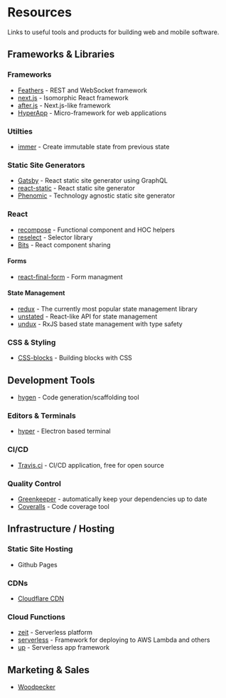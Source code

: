 # Resources

Links to useful tools and products for building web and mobile software.

## Frameworks & Libraries

### Frameworks

- [Feathers](https://feathersjs.com/) - REST and WebSocket framework
- [next.js](https://github.com/zeit/next.js) - Isomorphic React framework
- [after.js](https://github.com/jaredpalmer/after.js) - Next.js-like framework
- [HyperApp](https://hyperapp.js.org/) - Micro-framework for web applications

### Utilties

- [immer](https://github.com/mweststrate/immer) - Create immutable state from previous state

### Static Site Generators

- [Gatsby](https://www.gatsbyjs.org/) - React static site generator using GraphQL
- [react-static](https://github.com/nozzle/react-static) - React static site generator
- [Phenomic](https://phenomic.io/) - Technology agnostic static site generator

### React

- [recompose](https://github.com/acdlite/recompose) - Functional component and HOC helpers
- [reselect](https://github.com/reduxjs/reselect) - Selector library
- [Bits](https://bitsrc.io/) - React component sharing

#### Forms

- [react-final-form](https://github.com/final-form/react-final-form) - Form managment

#### State Management

- [redux](https://redux.js.org/) - The currently most popular state management library
- [unstated](https://github.com/jamiebuilds/unstated) - React-like API for state management
- [undux](https://github.com/bcherny/undux) - RxJS based state management with type safety

### CSS & Styling

- [CSS-blocks](https://css-blocks.com/) - Building blocks with CSS

## Development Tools

- [hygen](http://www.hygen.io/) - Code generation/scaffolding tool

### Editors & Terminals

- [hyper](https://hyper.is/) - Electron based terminal

### CI/CD

- [Travis.ci](https://travis-ci.com) - CI/CD application, free for open source

### Quality Control

- [Greenkeeper](https://greenkeeper.io/) - automatically keep your dependencies up to date
- [Coveralls](https://coveralls.io/) - Code coverage tool

## Infrastructure / Hosting


### Static Site Hosting

- Github Pages



### CDNs

- [Cloudflare CDN](https://www.cloudflare.com/cdn/)

### Cloud Functions

- [zeit](https://zeit.co/) - Serverless platform
- [serverless](https://serverless.com/) - Framework for deploying to AWS Lambda and others
- [up](https://up.docs.apex.sh/) - Serverless app framework


## Marketing & Sales

- [Woodpecker](https://woodpecker.co/)
